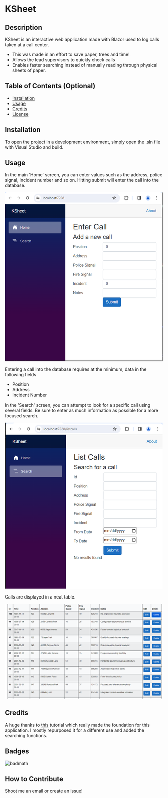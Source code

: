 # KSheet

## Description

KSheet is an interactive web application made with Blazor used to log calls taken at a call center.

- This was made in an effort to save paper, trees and time!
- Allows the lead supervisors to quickly check calls 
- Enables faster searching instead of manually reading through physical sheets of paper.

## Table of Contents (Optional)

- [Installation](#installation)
- [Usage](#usage)
- [Credits](#credits)
- [License](#license)

## Installation

To open the project in a development environment, simply open the .sln file with Visual Studio and build. 

## Usage

In the main 'Home' screen, you can enter values such as the address, police signal, incident number and so on. Hitting submit will enter the call into the database.

![Entering a call](assets/images/Call_entry.png)

Entering a call into the database requires at the minimum, data in the following fields
- Position
- Address
- Incident Number

In the 'Search' screen, you can attempt to look for a specific call using several fields. Be sure to enter as much information as possible for a more focused search.

![Searching for a call](assets/images/list_calls.png)

Calls are displayed in a neat table.

![Listing some calls](assets/images/table_calls.png)
## Credits

A huge thanks to [this](https://www.allhandsontech.com/programming/blazor/how-to-sqlite-blazor/) tutorial which really made the foundation for this application. I mostly repurposed it for a different use and added the searching functions. 


## Badges

![badmath](https://img.shields.io/github/languages/top/lernantino/badmath)


## How to Contribute

Shoot me an email or create an issue!

